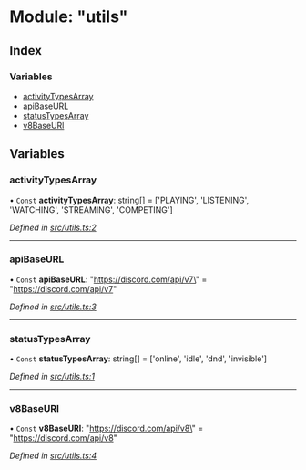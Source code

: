 # Module: "utils"

## Index

### Variables

* [activityTypesArray](_utils_.md#activitytypesarray)
* [apiBaseURL](_utils_.md#apibaseurl)
* [statusTypesArray](_utils_.md#statustypesarray)
* [v8BaseURl](_utils_.md#v8baseurl)

## Variables

### activityTypesArray

• `Const` **activityTypesArray**: string[] = ['PLAYING', 'LISTENING', 'WATCHING', 'STREAMING', 'COMPETING']

*Defined in [src/utils.ts:2](https://github.com/ourcord/ourcord/blob/175a597/src/utils.ts#L2)*

___

### apiBaseURL

• `Const` **apiBaseURL**: \"https://discord.com/api/v7\" = "https://discord.com/api/v7"

*Defined in [src/utils.ts:3](https://github.com/ourcord/ourcord/blob/175a597/src/utils.ts#L3)*

___

### statusTypesArray

• `Const` **statusTypesArray**: string[] = ['online', 'idle', 'dnd', 'invisible']

*Defined in [src/utils.ts:1](https://github.com/ourcord/ourcord/blob/175a597/src/utils.ts#L1)*

___

### v8BaseURl

• `Const` **v8BaseURl**: \"https://discord.com/api/v8\" = "https://discord.com/api/v8"

*Defined in [src/utils.ts:4](https://github.com/ourcord/ourcord/blob/175a597/src/utils.ts#L4)*
